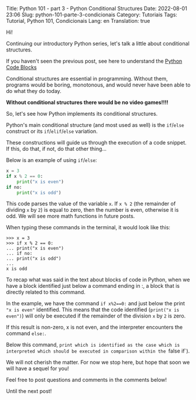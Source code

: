 Title: Python 101 - part 3 - Python Conditional Structures
Date: 2022-08-01 23:06
Slug: python-101-parte-3-condicionais
Category: Tutoriais
Tags: Tutorial, Python 101, Condicionais
Lang: en
Translation: true

Hi!

Continuing our introductory Python series, let's talk a little about conditional structures.

If you haven't seen the previous post, see here to understand the [Python Code Blocks]({filename}/Tutorials/python101.md)

Conditional structures are essential in programming. Without them, programs would be boring, monotonous, and would never have been able to do what they do today.

__Without conditional structures there would be no video games!!!!__

So, let's see how Python implements its conditional structures.

Python's main conditional structure (and most used as well) is the `if`/`else` construct or its `if`/`elif`/`else` variation.

These constructions will guide us through the execution of a code snippet. If this, do that, if not, do that other thing...

Below is an example of using `if`/`else`:

``` Python
x = 3
if x % 2 == 0:
    print("x is even")
if no:
    print("x is odd")
```

This code parses the value of the variable `x`. If `x % 2` (the remainder of dividing `x` by `2`) is equal to zero, then the number is even, otherwise it is odd. We will see more math functions in future posts.

When typing these commands in the terminal, it would look like this:

    >>> x = 3
    >>> if x % 2 == 0:
    ... print("x is even")
    ... if no:
    ... print("x is odd")
    ...
    x is odd

To recap what was said in the text about blocks of code in Python, when we have a block identified just below a command ending in :, a block that is directly related to this command.

In the example, we have the command `if x%2==0:` and just below the print `"x is even"` identified. This means that the code identified (`print("x is even")`) will only be executed if the remainder of the division `x` by `2` is zero.

If this result is non-zero, x is not even, and the interpreter encounters the command `else:`.

Below this command, `print which is identified as the case which is interpreted which should be executed in comparison within the `false if`).

We will not cherish the matter. For now we stop here, but hope that soon we will have a sequel for you!

Feel free to post questions and comments in the comments below!

Until the next post!